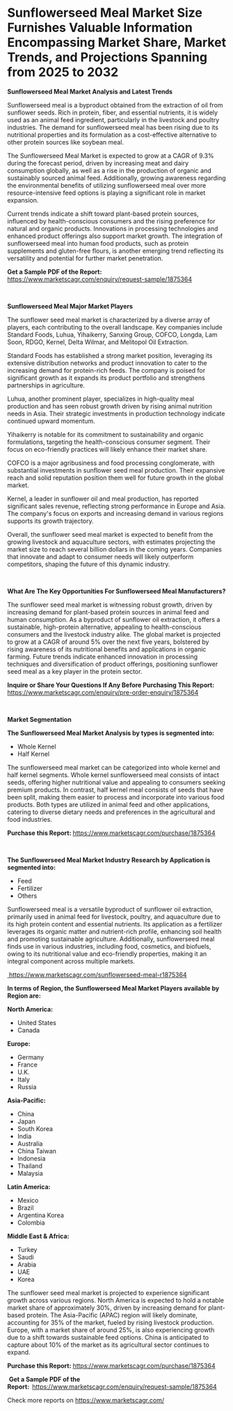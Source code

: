 <p><h1>Sunflowerseed Meal Market Size Furnishes Valuable Information Encompassing Market Share, Market Trends, and Projections Spanning from 2025 to 2032</h1></p><p><strong>Sunflowerseed Meal Market Analysis and Latest Trends</strong></p>
<p><p>Sunflowerseed meal is a byproduct obtained from the extraction of oil from sunflower seeds. Rich in protein, fiber, and essential nutrients, it is widely used as an animal feed ingredient, particularly in the livestock and poultry industries. The demand for sunflowerseed meal has been rising due to its nutritional properties and its formulation as a cost-effective alternative to other protein sources like soybean meal.</p><p>The Sunflowerseed Meal Market is expected to grow at a CAGR of 9.3% during the forecast period, driven by increasing meat and dairy consumption globally, as well as a rise in the production of organic and sustainably sourced animal feed. Additionally, growing awareness regarding the environmental benefits of utilizing sunflowerseed meal over more resource-intensive feed options is playing a significant role in market expansion.</p><p>Current trends indicate a shift toward plant-based protein sources, influenced by health-conscious consumers and the rising preference for natural and organic products. Innovations in processing technologies and enhanced product offerings also support market growth. The integration of sunflowerseed meal into human food products, such as protein supplements and gluten-free flours, is another emerging trend reflecting its versatility and potential for further market penetration.</p></p>
<p><strong>Get a Sample PDF of the Report:&nbsp;</strong> <a href="https://www.marketscagr.com/enquiry/request-sample/1875364?utm_campaign=2882&utm_medium=2&utm_source=Github&utm_content=ia&utm_term=30032025&utm_id=sunflowerseed-meal">https://www.marketscagr.com/enquiry/request-sample/1875364</a></p>
<p>&nbsp;</p>
<p><strong>Sunflowerseed Meal Major Market Players</strong></p>
<p><p>The sunflower seed meal market is characterized by a diverse array of players, each contributing to the overall landscape. Key companies include Standard Foods, Luhua, Yihaikerry, Sanxing Group, COFCO, Longda, Lam Soon, RDGO, Kernel, Delta Wilmar, and Melitopol Oil Extraction.</p><p>Standard Foods has established a strong market position, leveraging its extensive distribution networks and product innovation to cater to the increasing demand for protein-rich feeds. The company is poised for significant growth as it expands its product portfolio and strengthens partnerships in agriculture.</p><p>Luhua, another prominent player, specializes in high-quality meal production and has seen robust growth driven by rising animal nutrition needs in Asia. Their strategic investments in production technology indicate continued upward momentum.</p><p>Yihaikerry is notable for its commitment to sustainability and organic formulations, targeting the health-conscious consumer segment. Their focus on eco-friendly practices will likely enhance their market share.</p><p>COFCO is a major agribusiness and food processing conglomerate, with substantial investments in sunflower seed meal production. Their expansive reach and solid reputation position them well for future growth in the global market.</p><p>Kernel, a leader in sunflower oil and meal production, has reported significant sales revenue, reflecting strong performance in Europe and Asia. The company's focus on exports and increasing demand in various regions supports its growth trajectory.</p><p>Overall, the sunflower seed meal market is expected to benefit from the growing livestock and aquaculture sectors, with estimates projecting the market size to reach several billion dollars in the coming years. Companies that innovate and adapt to consumer needs will likely outperform competitors, shaping the future of this dynamic industry.</p></p>
<p>&nbsp;</p>
<p><strong>What Are The Key Opportunities For Sunflowerseed Meal Manufacturers?</strong></p>
<p><p>The sunflower seed meal market is witnessing robust growth, driven by increasing demand for plant-based protein sources in animal feed and human consumption. As a byproduct of sunflower oil extraction, it offers a sustainable, high-protein alternative, appealing to health-conscious consumers and the livestock industry alike. The global market is projected to grow at a CAGR of around 5% over the next five years, bolstered by rising awareness of its nutritional benefits and applications in organic farming. Future trends indicate enhanced innovation in processing techniques and diversification of product offerings, positioning sunflower seed meal as a key player in the protein sector.</p></p>
<p><strong>Inquire or Share Your Questions If Any Before Purchasing This Report:</strong> <a href="https://www.marketscagr.com/enquiry/pre-order-enquiry/1875364?utm_campaign=2882&utm_medium=2&utm_source=Github&utm_content=ia&utm_term=30032025&utm_id=sunflowerseed-meal">https://www.marketscagr.com/enquiry/pre-order-enquiry/1875364</a></p>
<p>&nbsp;</p>
<p><strong>Market Segmentation</strong></p>
<p><strong>The Sunflowerseed Meal Market Analysis by types is segmented into:</strong></p>
<p><ul><li>Whole Kernel</li><li>Half Kernel</li></ul></p>
<p><p>The sunflowerseed meal market can be categorized into whole kernel and half kernel segments. Whole kernel sunflowerseed meal consists of intact seeds, offering higher nutritional value and appealing to consumers seeking premium products. In contrast, half kernel meal consists of seeds that have been split, making them easier to process and incorporate into various food products. Both types are utilized in animal feed and other applications, catering to diverse dietary needs and preferences in the agricultural and food industries.</p></p>
<p><strong>Purchase this Report:&nbsp;</strong><a href="https://www.marketscagr.com/purchase/1875364?utm_campaign=2882&utm_medium=2&utm_source=Github&utm_content=ia&utm_term=30032025&utm_id=sunflowerseed-meal">https://www.marketscagr.com/purchase/1875364</a></p>
<p>&nbsp;</p>
<p><strong>The Sunflowerseed Meal Market Industry Research by Application is segmented into:</strong></p>
<p><ul><li>Feed</li><li>Fertilizer</li><li>Others</li></ul></p>
<p><p>Sunflowerseed meal is a versatile byproduct of sunflower oil extraction, primarily used in animal feed for livestock, poultry, and aquaculture due to its high protein content and essential nutrients. Its application as a fertilizer leverages its organic matter and nutrient-rich profile, enhancing soil health and promoting sustainable agriculture. Additionally, sunflowerseed meal finds use in various industries, including food, cosmetics, and biofuels, owing to its nutritional value and eco-friendly properties, making it an integral component across multiple markets.</p></p>
<p><a href="https://www.marketscagr.com/sunflowerseed-meal-r1875364?utm_campaign=2882&utm_medium=2&utm_source=Github&utm_content=ia&utm_term=30032025&utm_id=sunflowerseed-meal">&nbsp;https://www.marketscagr.com/sunflowerseed-meal-r1875364</a></p>
<p><strong>In terms of Region, the Sunflowerseed Meal Market Players available by Region are:</strong></p>
<p>
    <p> <strong> North America: </strong>
        <ul>
            <li>United States</li>
            <li>Canada</li>
        </ul>
        </p> 
    <p> <strong> Europe: </strong>
        <ul>
            <li>Germany</li>
            <li>France</li>
            <li>U.K.</li>
            <li>Italy</li>
            <li>Russia</li>
        </ul>
        </p> 
    <p> <strong> Asia-Pacific: </strong>
        <ul>
            <li>China</li>
            <li>Japan</li>
            <li>South Korea</li>
            <li>India</li>
            <li>Australia</li>
            <li>China Taiwan</li>
            <li>Indonesia</li>
            <li>Thailand</li>
            <li>Malaysia</li>
        </ul>
        </p> 
    <p> <strong> Latin America: </strong>
        <ul>
            <li>Mexico</li>
            <li>Brazil</li>
            <li>Argentina Korea</li>
            <li>Colombia</li>
        </ul>
        </p> 
    <p> <strong> Middle East & Africa: </strong>
        <ul>
            <li>Turkey</li>
            <li>Saudi</li>
            <li>Arabia</li>
            <li>UAE</li>
            <li>Korea</li>
        </ul>
    </p>
    </p>
<p><p>The sunflower seed meal market is projected to experience significant growth across various regions. North America is expected to hold a notable market share of approximately 30%, driven by increasing demand for plant-based protein. The Asia-Pacific (APAC) region will likely dominate, accounting for 35% of the market, fueled by rising livestock production. Europe, with a market share of around 25%, is also experiencing growth due to a shift towards sustainable feed options. China is anticipated to capture about 10% of the market as its agricultural sector continues to expand.</p></p>
<p><strong>Purchase this Report: </strong><a href="https://www.marketscagr.com/purchase/1875364?utm_campaign=2882&utm_medium=2&utm_source=Github&utm_content=ia&utm_term=30032025&utm_id=sunflowerseed-meal">https://www.marketscagr.com/purchase/1875364</a></p>
<p>&nbsp;<strong>Get a Sample PDF of the Report:&nbsp;&nbsp;</strong><a href="https://www.marketscagr.com/enquiry/request-sample/1875364?utm_campaign=2882&utm_medium=2&utm_source=Github&utm_content=ia&utm_term=30032025&utm_id=sunflowerseed-meal">https://www.marketscagr.com/enquiry/request-sample/1875364</a></p>
<p><strong></strong></p>
<p>Check more reports on <a href="https://www.marketscagr.com/?utm_campaign=2882&utm_medium=2&utm_source=Github&utm_content=ia&utm_term=30032025&utm_id=sunflowerseed-meal">https://www.marketscagr.com/</a></p>